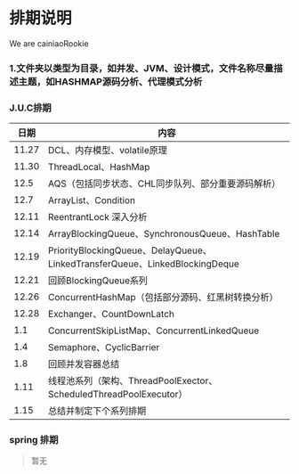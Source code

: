 # 排期说明
We are cainiaoRookie
### 1.文件夹以类型为目录，如并发、JVM、设计模式，文件名称尽量描述主题，如HASHMAP源码分析、代理模式分析
### J.U.C排期
|日期|内容|
|------|------|
|11.27|DCL、内存模型、volatile原理|
|11.30|ThreadLocal、HashMap|
|12.5|AQS（包括同步状态、CHL同步队列、部分重要源码解析） |
|12.7|ArrayList、Condition|
|12.11|ReentrantLock 深入分析|
|12.14|ArrayBlockingQueue、SynchronousQueue、HashTable|
|12.19|PriorityBlockingQueue、DelayQueue、LinkedTransferQueue、LinkedBlockingDeque|
|12.21|回顾BlockingQueue系列|
|12.26|ConcurrentHashMap（包括部分源码、红黑树转换分析）|
|12.28|Exchanger、CountDownLatch|
|1.1|ConcurrentSkipListMap、ConcurrentLinkedQueue|
|1.4|Semaphore、CyclicBarrier|
|1.8|回顾并发容器总结|
|1.11|线程池系列（架构、ThreadPoolExector、ScheduledThreadPoolExecutor）|
|1.15|总结并制定下个系列排期|

### spring 排期
>暂无
